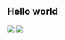 ## Hello world

<a href="https://github.com/MrTrupen/github-readme-stats">
<img align="center" src="https://github-readme-stats-trupens-projects.vercel.app/api?username=MrTrupen&show_icons=true&include_all_commits=true&theme=radical&hide_border=true" /></a>

<a href="https://github.com/MrTrupen/github-readme-stats">
<img align="center" src="https://github-readme-stats-trupens-projects.vercel.app/api/top-langs/?username=MrTrupen&layout=compact&theme=radical&hide_border=true" /></a>